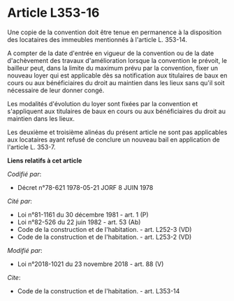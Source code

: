 # Article L353-16

Une copie de la convention doit être tenue en permanence à la disposition des locataires des immeubles mentionnés à l'article
L. 353-14.

A compter de la date d'entrée en vigueur de la convention ou de la date d'achèvement des travaux d'amélioration lorsque la
convention le prévoit, le bailleur peut, dans la limite du maximum prévu par la convention, fixer un nouveau loyer qui est
applicable dès sa notification aux titulaires de baux en cours ou aux bénéficiaires du droit au maintien dans les lieux sans
qu'il soit nécessaire de leur donner congé.

Les modalités d'évolution du loyer sont fixées par la convention et s'appliquent aux titulaires de baux en cours ou aux
bénéficiaires du droit au maintien dans les lieux.

Les deuxième et troisième alinéas du présent article ne sont pas applicables aux locataires ayant refusé de conclure un
nouveau bail en application de l'article L. 353-7.

**Liens relatifs à cet article**

_Codifié par_:

  - Décret n°78-621 1978-05-21 JORF 8 JUIN 1978

_Cité par_:

  - Loi n°81-1161 du 30 décembre 1981 - art. 1 (P)
  - Loi n°82-526 du 22 juin 1982 - art. 53 (Ab)
  - Code de la construction et de l'habitation. - art. L252-3 (VD)
  - Code de la construction et de l'habitation. - art. L253-2 (VD)

_Modifié par_:

  - Loi n°2018-1021 du 23 novembre 2018 - art. 88 (V)

_Cite_:

  - Code de la construction et de l'habitation. - art. L353-14
